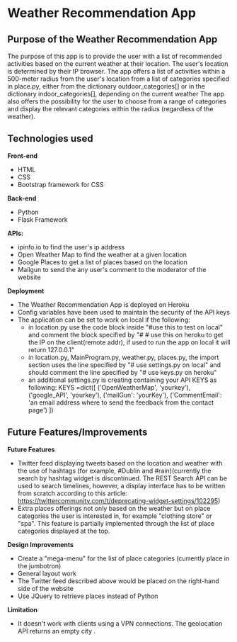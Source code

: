 Weather Recommendation App
==============

Purpose of the Weather Recommendation App
--------------
The purpose of this app is to provide the user with a list of recommended activities based on the current weather at their location.
The user's location is determined by their IP browser.
The app offers a list of activities within a 500-meter radius from the user's location from a list of categories specified in place.py, either from the dictionary outdoor_categories[] or
in the dictionary indoor_categories[], depending on the current weather
The app also offers the possibility for the user to choose from a range of categories and display the relevant categories within the radius (regardless of the weather).

Technologies used
--------------
**Front-end**
- HTML
- CSS
- Bootstrap framework for CSS

**Back-end**
- Python
- Flask Framework

**APIs:** 
- ipinfo.io to find the user's ip address
- Open Weather Map to find the weather at a given location
- Google Places to get a list of places based on the location
- Mailgun to send the any user's comment to the moderator of the website

**Deployment**
- The Weather Recommendation App is deployed on Heroku
- Config variables have been used to maintain the security of the API keys
- The application can be set to work on local if the following:
	- in location.py use the code block inside "#use this to test on local"  and comment the block specified by "# # use this on heroku to get the IP on the client(remote addr), if used to run the app on local it will return 127.0.0.1"
	- in location.py, MainProgram.py, weather.py, places.py, the import section uses the line specified by "# use settings.py on local" and should comment the line specified by "# use keys.py on heroku"
	- an additional settings.py is creating containing your API KEYS as following:
	KEYS =dict([
		('OpenWeatherMap', 'yourkey'),
		('google_API', 'yourkey'),
		('mailGun': 'yourKey'),
		('CommentEmail':  'an email address where to send the feedback from the contact page')
	])


Future Features/Improvements
--------------

**Future Features**
- Twitter feed displaying tweets based on the location and weather with the use of hashtags (for example, #Dublin and #rain)(currently the search by hashtag widget is discontinued. The REST Search API can be used to search timelines, however, a display interface has to be written from scratch according to this article: 
https://twittercommunity.com/t/deprecating-widget-settings/102295)
- Extra places offerings not only based on the weather but on place categories the user is interested in, for example "clothing store" or "spa". This feature is partially implemented through the list of place categories displayed at the top.


**Design Improvements**
- Create a "mega-menu" for the list of place categories (currently place in the jumbotron)
- General layout work 
- The Twitter feed described above would be placed on the right-hand side of the website
- Use JQuery to retrieve places instead of Python

**Limitation**
- It doesn't work with clients using a VPN connections. The geolocation API returns an empty city .

